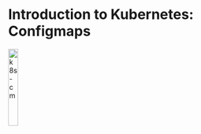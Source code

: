 # Introduction to Kubernetes: Configmaps

<a href="https://youtu.be/o-gXx7r7Rz4" title="k8s-cm"><img src="https://i.ytimg.com/vi/o-gXx7r7Rz4/hqdefault.jpg" width="20%" alt="k8s-cm" /></a> 